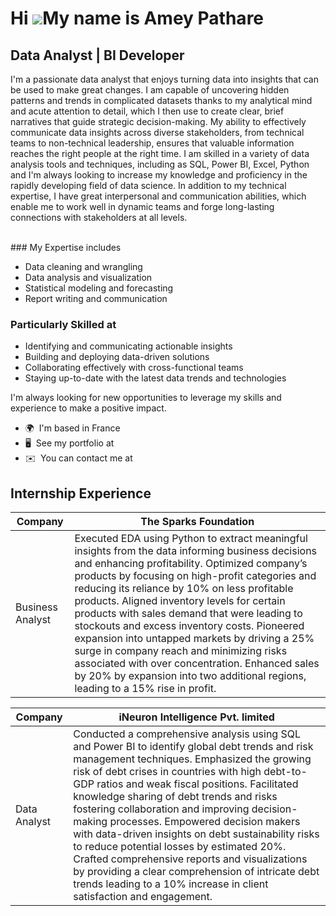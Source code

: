 Hi ![](https://user-images.githubusercontent.com/18350557/176309783-0785949b-9127-417c-8b55-ab5a4333674e.gif)My name is Amey Pathare
====================================================================================================================================

Data Analyst | BI Developer
---------------------------

I'm a passionate data analyst that enjoys turning data into insights that can be used to make great changes. I am capable of uncovering hidden patterns and trends in complicated datasets thanks to my analytical mind and acute attention to detail, which I then use to create clear, brief narratives that guide strategic decision-making. My ability to effectively communicate data insights across diverse stakeholders, from technical teams to non-technical leadership, ensures that valuable information reaches the right people at the right time. I am skilled in a variety of data analysis tools and techniques, including as SQL, Power BI, Excel, Python and I'm always looking to increase my knowledge and proficiency in the rapidly developing field of data science. In addition to my technical expertise, I have great interpersonal and communication abilities, which enable me to work well in dynamic teams and forge long-lasting connections with stakeholders at all levels. 

<br> 
### My Expertise includes

* Data cleaning and wrangling
* Data analysis and visualization
* Statistical modeling and forecasting
* Report writing and communication

### Particularly Skilled at

* Identifying and communicating actionable insights
* Building and deploying data-driven solutions
* Collaborating effectively with cross-functional teams
* Staying up-to-date with the latest data trends and technologies


I'm always looking for new opportunities to leverage my skills and experience to make a positive impact.
- 🌍  I'm based in France
- 🖥️  See my portfolio at 
- ✉️  You can contact me at 

## Internship Experience
| Company  | The Sparks Foundation |
|---------|----------------------------------|
| Business Analyst | Executed EDA using Python to extract meaningful insights from the data informing business decisions and enhancing profitability. Optimized company’s products by focusing on high-profit categories and reducing its reliance by 10% on less profitable products. Aligned inventory levels for certain products with sales demand that were leading to stockouts and excess inventory costs. Pioneered expansion into untapped markets by driving a 25% surge in company reach and minimizing risks associated with over concentration. Enhanced sales by 20% by expansion into two additional regions, leading to a 15% rise in profit. |

| Company  | iNeuron Intelligence Pvt. limited |
|---------|----------------------------------|
| Data Analyst | Conducted a comprehensive analysis using SQL and Power BI to identify global debt trends and risk management techniques. Emphasized the growing risk of debt crises in countries with high debt-to-GDP ratios and weak fiscal positions. Facilitated knowledge sharing of debt trends and risks fostering collaboration and improving decision-making processes. Empowered decision makers with data-driven insights on debt sustainability risks to reduce potential losses by estimated 20%. Crafted comprehensive reports and visualizations by providing a clear comprehension of intricate debt trends leading to a 10% increase in client satisfaction and engagement. |


